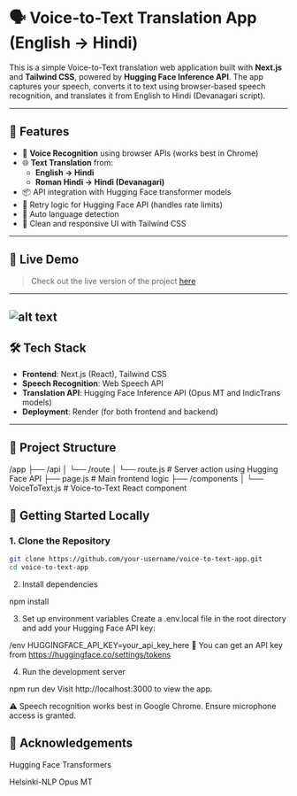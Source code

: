# 🗣️ Voice-to-Text Translation App (English → Hindi)

This is a simple Voice-to-Text translation web application built with **Next.js** and **Tailwind CSS**, powered by **Hugging Face Inference API**. The app captures your speech, converts it to text using browser-based speech recognition, and translates it from English to Hindi (Devanagari script).

---

## 🔧 Features

- 🎤 **Voice Recognition** using browser APIs (works best in Chrome)
- 🌐 **Text Translation** from:
  - **English → Hindi**
  - **Roman Hindi → Hindi (Devanagari)**
- 📦 API integration with Hugging Face transformer models
- 🔁 Retry logic for Hugging Face API (handles rate limits)
- 🧠 Auto language detection
- 🎨 Clean and responsive UI with Tailwind CSS

---

## 🚀 Live Demo

> Check out the live version of the project [here](https://voice-to-text-app-shit.onrender.com/)

---

## ![alt text](<Screenshot 2025-06-30 at 11.20.57 PM.png>)

## 🛠️ Tech Stack

- **Frontend**: Next.js (React), Tailwind CSS
- **Speech Recognition**: Web Speech API
- **Translation API**: Hugging Face Inference API (Opus MT and IndicTrans models)
- **Deployment**: Render (for both frontend and backend)

---

## 📁 Project Structure

/app
├── /api
│ └── /route
│ └── route.js # Server action using Hugging Face API
├── page.js # Main frontend logic
├── /components
│ └── VoiceToText.js # Voice-to-Text React component

## 🚀 Getting Started Locally

### 1. Clone the Repository

```bash
git clone https://github.com/your-username/voice-to-text-app.git
cd voice-to-text-app
```

2. Install dependencies

npm install

3. Set up environment variables
   Create a .env.local file in the root directory and add your Hugging Face API key:

/env
HUGGINGFACE_API_KEY=your_api_key_here
🧠 You can get an API key from https://huggingface.co/settings/tokens

4. Run the development server

npm run dev
Visit http://localhost:3000 to view the app.

⚠️ Speech recognition works best in Google Chrome. Ensure microphone access is granted.

## 🙏 Acknowledgements

Hugging Face Transformers

Helsinki-NLP Opus MT
